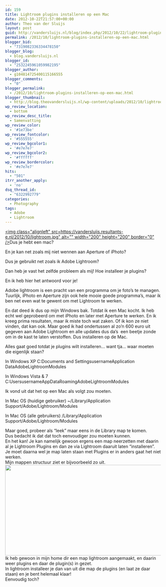 ```yaml
---
id: 159
title: Lightroom plugins installeren op een Mac
date: 2012-10-22T21:57:00+00:00
author: Theo van der Sluijs
layout: post
guid: http://vandersluijs.nl/blog/index.php/2012/10/22/lightroom-plugins-installeren-op-een-mac/
permalink: /2012/10/lightroom-plugins-installeren-op-een-mac.html
blogger_bid:
  - "7319082336334478150"
blogger_blog:
  - blog.vandersluijs.nl
blogger_id:
  - "2532245961059982195"
blogger_author:
  - g104814725400115166555
blogger_comments:
  - "0"
blogger_permalink:
  - /2012/10/lightroom-plugins-installeren-op-een-mac.html
blogger_thumbnail:
  - http://blog.theovandersluijs.nl/wp-content/uploads/2012/10/lightroom.jpg
wp_review_location:
  - bottom
wp_review_desc_title:
  - Samenvatting
wp_review_color:
  - '#1e73be'
wp_review_fontcolor:
  - '#555555'
wp_review_bgcolor1:
  - '#e7e7e7'
wp_review_bgcolor2:
  - '#ffffff'
wp_review_bordercolor:
  - '#e7e7e7'
hits:
  - "501"
itrr_another_apply:
  - 'no'
dsq_thread_id:
  - "6322992779"
categories:
  - Photography
tags:
  - Adobe
  - Lightroom
---
```

[<img class="alignleft" src=https://vandersluijs.resultants-e.nl/2012/10/lightroom.jpg" alt="" width="200" height="200" border="0" />](/images/2012/10/lightroom.jpg)Dus je hebt een mac?
  
En je kan net zoals mij niet wennen aan Aperture of iPhoto?

Dus je gebruikt net zoals ik Adobe Lightroom?

Dan heb je vast het zelfde probleem als mij! Hoe installeer je plugins?

En ik heb hier het antwoord voor je!

<!--more-->

Adobe lightroom is een pracht van een programma om je foto&#8217;s te managen. Tuurlijk, iPhoto en Aperture zijn ook hele mooie goede programma&#8217;s, maar ik ben net even wat te gewent om met Lightroom te werken.

En dat deed ik dus op mijn Windows bak. Totdat ik een Mac kocht. Ik heb echt wel geprobeerd om met iPhoto en later met Aperture te werken. En ik kreeg prima resultaten, maar ik miste toch wat zaken. Of ik kon ze niet vinden, dat kan ook. Maar goed ik had ondertussen al zo&#8217;n 600 euro uit gegeven aan Adobe Lightroom en alle updates dus da&#8217;s  een beetje zonde om in de kast te laten verstoffen. Dus installeren op de Mac.

Alles gaat goed totdat je plugins wilt installeren&#8230; want tja&#8230; waar moeten die eigenlijk staan?

In Windows XP C:Documents and SettingsusernameApplication DataAdobeLightroomModules
  
In Windows Vista & 7 C:UsersusernameAppDataRoamingAdobeLightroomModules

<div>
  Ik vond uit dat het op een Mac als volgt zou moeten.
</div>

In Mac OS (huidige gebruiker) ~/Library/Application Support/Adobe/Lightroom/Modules
  
In Mac OS (alle gebruikers) /Library/Application Support/Adobe/Lightroom/Modules

<div>
  Maar goed, probeer als &#8220;leek&#8221; maar eens in de Library map te komen.
</div>

<div>
</div>

<div>
  Dus bedacht ik dat dat toch eenvoudiger zou moeten kunnen.
</div>

<div>
</div>

<div>
  En het kan! Je kan namelijk gewoon ergens een map neerzetten met daarin al je Lightroom Plugins en dan ze via Lightroom daaruit laten &#8220;installeren&#8221;. Je moet daarna wel je map laten staan met Plugins er in anders gaat het niet werken.
</div>

<div>
</div>

<div>
  Mijn mappen structuur ziet er bijvoorbeeld zo uit.
</div>

<div>
  <a href=https://vandersluijs.resultants-e.nl/2012/10/Schermafbeelding-2012-10-22-om-22.44.26.png"><img src=https://vandersluijs.resultants-e.nl/2012/10/Schermafbeelding-2012-10-22-om-22.44.26-300x1381.png" alt="" width="640" height="292" border="0" /></a>
</div>

<div>
</div>

<div>
  Ik heb gewoon in mijn home dir een map lightroom aangemaakt, en daarin weer plugins en daar de plugin(s) in gezet.
</div>

<div>
</div>

<div>
  In lightroom installeer je dan van uit die map de plugins (en laat ze daar staan) en je bent helemaal klaar!
</div>

<div>
</div>

<div>
  Eenvoudig toch?
</div>